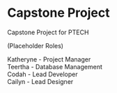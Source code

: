 # Capstone Project
Capstone Project for PTECH

(Placeholder Roles)

Katheryne - Project Manager  
Teertha - Database Management  
Codah - Lead Developer  
Cailyn - Lead Designer  
